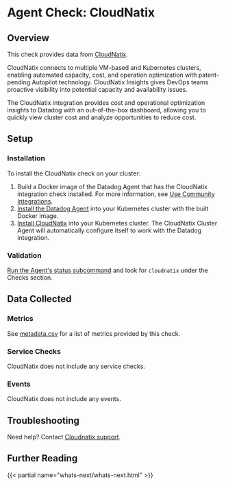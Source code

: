 # Agent Check: CloudNatix

## Overview

This check provides data from [CloudNatix][1].

CloudNatix connects to multiple VM-based and Kubernetes clusters, enabling automated capacity, cost, and operation optimization with patent-pending Autopilot technology. CloudNatix Insights gives DevOps teams proactive visibility into potential capacity and availability issues.

The CloudNatix integration provides cost and operational optimization insights to Datadog with an out-of-the-box dashboard, allowing you to quickly view cluster cost and analyze opportunities to reduce cost.

## Setup

### Installation

To install the CloudNatix check on your cluster:

1. Build a Docker image of the Datadog Agent that has the CloudNatix integration check installed. For more information, see [Use Community Integrations][7].
2. [Install the Datadog Agent][2] into your Kubernetes cluster with the built Docker image.
3. [Install CloudNatix][3] into your Kubernetes cluster. The CloudNatix Cluster Agent will
   automatically configure itself to work with the Datadog integration.

### Validation

[Run the Agent's status subcommand][4] and look for `cloudnatix` under the Checks section.

## Data Collected

### Metrics

See [metadata.csv][5] for a list of metrics provided by this check.

### Service Checks

CloudNatix does not include any service checks.

### Events

CloudNatix does not include any events.

## Troubleshooting

Need help? Contact [Cloudnatix support][6].

## Further Reading

{{< partial name="whats-next/whats-next.html" >}}

[1]: https://cloudnatix.com/
[2]: https://app.datadoghq.com/account/settings#agent/kubernetes
[3]: https://docs.cloudnatix.com/docs/tutorial
[4]: https://docs.datadoghq.com/agent/guide/agent-commands/#agent-status-and-information
[5]: https://github.com/DataDog/integrations-extras/blob/master/cloudnatix/metadata.csv
[6]: mailto:support@cloudnatix.com
[7]: https://docs.datadoghq.com/agent/guide/use-community-integrations/?tab=docker